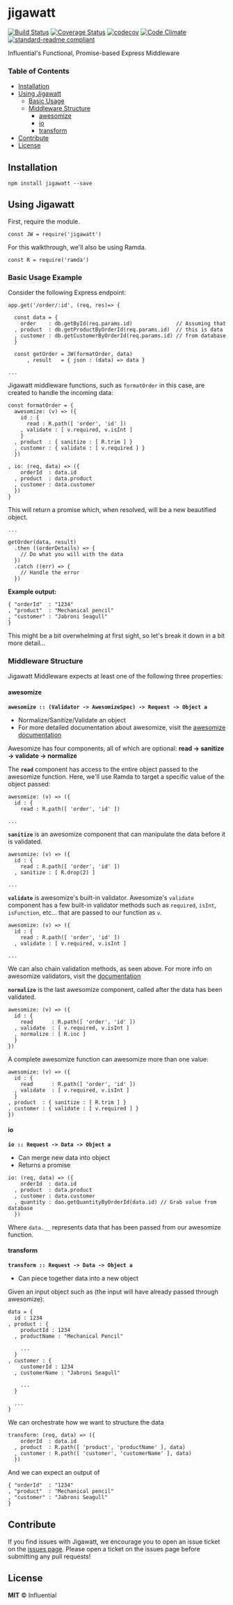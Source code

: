 # jigawatt

[![Build Status](https://travis-ci.org/influentialpublishers/jigawatt.svg?branch=master)](https://travis-ci.org/influentialpublishers/jigawatt)
[![Coverage Status](https://coveralls.io/repos/github/influentialpublishers/jigawatt/badge.svg?branch=master)](https://coveralls.io/github/influentialpublishers/jigawatt?branch=master)
[![codecov](https://codecov.io/gh/influentialpublishers/jigawatt/branch/master/graph/badge.svg)](https://codecov.io/gh/influentialpublishers/jigawatt)
[![Code Climate](https://codeclimate.com/github/influentialpublishers/jigawatt/badges/gpa.svg)](https://codeclimate.com/github/influentialpublishers/jigawatt)
[![standard-readme compliant](https://img.shields.io/badge/standard--readme-OK-green.svg?style=flat-square)](https://github.com/RichardLitt/standard-readme)

Influential's Functional, Promise-based Express Middleware

### Table of Contents
- [Installation](#installation)
- [Using Jigawatt](#using-jigawatt)
  - [Basic Usage](#basic-usage-example)
  - [Middleware Structure](#middleware-structure)
    - [awesomize](#awesomize)
    - [io](#io)
    - [transform](#transform)
- [Contribute](#contribute)
- [License](#license)

## Installation
`npm install jigawatt --save`

## Using Jigawatt

First, require the module.

`const JW = require('jigawatt')`

For this walkthrough, we'll also be using Ramda.

`const R = require('ramda')`

### Basic Usage Example

Consider the following Express endpoint:

```
app.get('/order/:id', (req, res)=> {

  const data = {
    order    : db.getById(req.params.id)              // Assuming that
  , product  : db.getProductByOrderId(req.params.id)  // this is data
  , customer : db.getCustomerByOrderId(req.params.id) // from database
  }

  const getOrder = JW(formatOrder, data)
      , result   = { json : (data) => data }

...
```

Jigawatt middleware functions, such as `formatOrder` in this case, are created to handle the incoming data:

```
const formatOrder = {
  awesomize: (v) => ({
    id : {
      read : R.path([ 'order', 'id' ])
    , validate : [ v.required, v.isInt ]
    }
  , product  : { sanitize : [ R.trim ] }
  , customer : { validate : [ v.required ] }
  })

, io: (req, data) => ({
    orderId  : data.id
  , product  : data.product
  , customer : data.customer
  })
}
```

This will return a promise which, when resolved, will be a new beautified object.

```
...

getOrder(data, result)
  .then ((orderDetails) => {
    // Do what you will with the data
  })
  .catch ((err) => {
    // Handle the error
  })
```
**Example output:**
```
{ "orderId"  : "1234"
, "product"  : "Mechanical pencil"
, "customer" : "Jabroni Seagull"
}
```

This might be a bit overwhelming at first sight, so let's break it down in a bit more detail...

### Middleware Structure

Jigawatt Middleware expects at least one of the following three properties:

#### awesomize
**`awesomize :: (Validator -> AwesomizeSpec) -> Request -> Object a`**

- Normalize/Sanitize/Validate an object
- For more detailed documentation about awesomize, visit the [awesomize documentation](https://github.com/influentialpublishers/awesomize)

Awesomize has four components, all of which are optional: **read -> sanitize -> validate -> normalize**

The **`read`** component has access to the entire object passed to the awesomize function. Here, we'll use Ramda to target a specific value of the object passed:

```
awesomize: (v) => ({
  id : {
    read : R.path([ 'order', 'id' ])

...
```

**`sanitize`** is an awesomize component that can manipulate the data before it is validated.

```
awesomize: (v) => ({
  id : {
    read : R.path([ 'order', 'id' ])
  , sanitize : [ R.drop(2) ]

...
```

**`validate`** is awesomize's built-in validator. Awesomize's `validate` component has a few built-in validator methods such as `required`, `isInt`, `isFunction`, etc... that are passed to our function as `v`.

```
awesomize: (v) => ({
  id : {
    read : R.path([ 'order', 'id' ])
  , validate : [ v.required, v.isInt ]

...
```

We can also chain validation methods, as seen above. For more info on awesomize validators, visit the [documentation](https://github.com/influentialpublishers/awesomize#built-in-validators)

**`normalize`** is the last awesomize component, called after the data has been validated.

```
awesomize: (v) => ({
  id : {
    read      : R.path([ 'order', 'id' ])
  , validate  : [ v.required, v.isInt ]
  , normalize : [ R.inc ]
  }
})
```

A complete awesomize function can awesomize more than one value:

```
awesomize: (v) => ({
  id : {
    read      : R.path([ 'order', 'id' ])
  , validate  : [ v.required, v.isInt ]
  }
, product  : { sanitize : [ R.trim ] }
, customer : { validate : [ v.required ] }
})
```


#### io
**`io :: Request -> Data -> Object a`**

- Can merge new data into object
- Returns a promise

```
io: (req, data) => ({
    orderId  : data.id
  , product  : data.product
  , customer : data.customer
  , quantity : dao.getQuantityByOrderId(data.id) // Grab value from database
  })
```

Where `data.__` represents data that has been passed from our awesomize function.


#### transform
**`transform :: Request -> Data -> Object a`**

- Can piece together data into a new object

Given an input object such as (the input will have already passed through awesomize):

```
data = {
  id : 1234
, product : {
    productId : 1234
  , productName : "Mechanical Pencil"

    ...
  }
, customer : {
    customerId : 1234
  , customerName : "Jabroni Seagull"

    ...
  }

  ...
}
```

We can orchestrate how we want to structure the data

```
transform: (req, data) => ({
    orderId  : data.id
  , product  : R.path([ 'product', 'productName' ], data)
  , customer : R.path([ 'customer', 'customerName' ], data)
  })
```

And we can expect an output of

```
{ "orderId"  : "1234"
, "product"  : "Mechanical pencil"
, "customer" : "Jabroni Seagull"
}
```

## Contribute
If you find issues with Jigawatt, we encourage you to open an issue ticket on the [issues page](https://github.com/influentialpublishers/jigawatt/issues). Please open a ticket on the issues page before submitting any pull requests!

## License
**MIT** &copy; Influential
